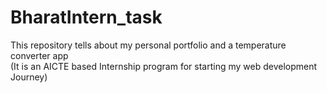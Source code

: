 # BharatIntern_task
This repository tells about my personal portfolio and a temperature converter app
<br>
(It is an AICTE based Internship program for starting my web development Journey)
